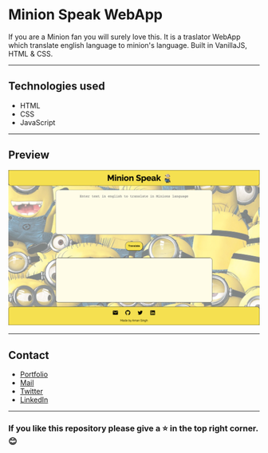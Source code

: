 # Minion Speak WebApp
If you are a Minion fan you will surely love this. It is a traslator WebApp which translate english language to minion's language. Built in VanillaJS, HTML & CSS.

---
## Technologies used
- HTML
- CSS
- JavaScript

---
## Preview
![Minion-speak](images/speak-minion-lang.png "Minion-speak")

---

## Contact

- [Portfolio](https://amansingh.netlify.app "Aman's Portfolio")
- <a href="mailto: reachout.amansingh@gmail.com">Mail</a>
- [Twitter](https://twitter.com/aman11s "Aman's Twitter")
- [LinkedIn](https://linkedin.com/in/aman11s "Aman's LinkedIn")

---

### If you like this repository please give a ⭐ in the top right corner. 😊

